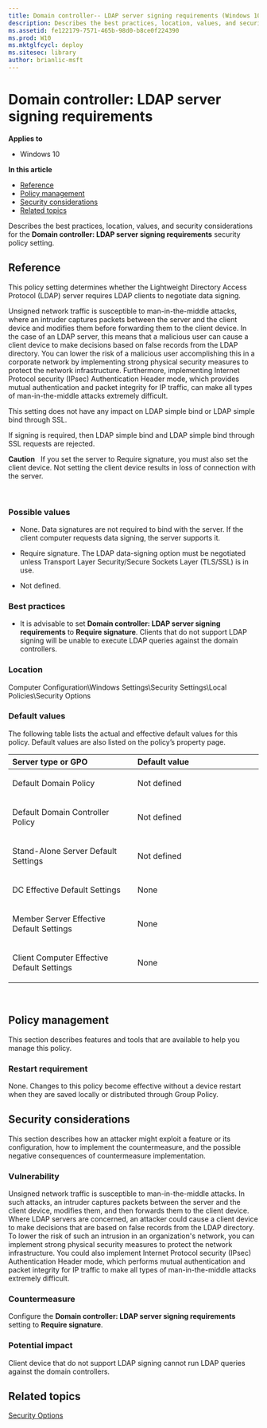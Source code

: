 ```yaml
---
title: Domain controller-- LDAP server signing requirements (Windows 10)
description: Describes the best practices, location, values, and security considerations for the Domain controller-- LDAP server signing requirements security policy setting.
ms.assetid: fe122179-7571-465b-98d0-b8ce0f224390
ms.prod: W10
ms.mktglfcycl: deploy
ms.sitesec: library
author: brianlic-msft
---
```


# Domain controller: LDAP server signing requirements


**Applies to**

-   Windows 10

**In this article**

-   [Reference](#reference)
-   [Policy management](#policy-management)
-   [Security considerations](#security-considerations)
-   [Related topics](#related-topics)

Describes the best practices, location, values, and security considerations for the **Domain controller: LDAP server signing requirements** security policy setting.

## Reference


This policy setting determines whether the Lightweight Directory Access Protocol (LDAP) server requires LDAP clients to negotiate data signing.

Unsigned network traffic is susceptible to man-in-the-middle attacks, where an intruder captures packets between the server and the client device and modifies them before forwarding them to the client device. In the case of an LDAP server, this means that a malicious user can cause a client device to make decisions based on false records from the LDAP directory. You can lower the risk of a malicious user accomplishing this in a corporate network by implementing strong physical security measures to protect the network infrastructure. Furthermore, implementing Internet Protocol security (IPsec) Authentication Header mode, which provides mutual authentication and packet integrity for IP traffic, can make all types of man-in-the-middle attacks extremely difficult.

This setting does not have any impact on LDAP simple bind or LDAP simple bind through SSL.

If signing is required, then LDAP simple bind and LDAP simple bind through SSL requests are rejected.

**Caution**  
If you set the server to Require signature, you must also set the client device. Not setting the client device results in loss of connection with the server.

 

### Possible values

-   None. Data signatures are not required to bind with the server. If the client computer requests data signing, the server supports it.

-   Require signature. The LDAP data-signing option must be negotiated unless Transport Layer Security/Secure Sockets Layer (TLS/SSL) is in use.

-   Not defined.

### Best practices

-   It is advisable to set **Domain controller: LDAP server signing requirements** to **Require signature**. Clients that do not support LDAP signing will be unable to execute LDAP queries against the domain controllers.

### Location

Computer Configuration\\Windows Settings\\Security Settings\\Local Policies\\Security Options

### Default values

The following table lists the actual and effective default values for this policy. Default values are also listed on the policy’s property page.

<table>
<colgroup>
<col width="50%" />
<col width="50%" />
</colgroup>
<thead>
<tr class="header">
<th align="left">Server type or GPO</th>
<th align="left">Default value</th>
</tr>
</thead>
<tbody>
<tr class="odd">
<td align="left"><p>Default Domain Policy</p></td>
<td align="left"><p>Not defined</p></td>
</tr>
<tr class="even">
<td align="left"><p>Default Domain Controller Policy</p></td>
<td align="left"><p>Not defined</p></td>
</tr>
<tr class="odd">
<td align="left"><p>Stand-Alone Server Default Settings</p></td>
<td align="left"><p>Not defined</p></td>
</tr>
<tr class="even">
<td align="left"><p>DC Effective Default Settings</p></td>
<td align="left"><p>None</p></td>
</tr>
<tr class="odd">
<td align="left"><p>Member Server Effective Default Settings</p></td>
<td align="left"><p>None</p></td>
</tr>
<tr class="even">
<td align="left"><p>Client Computer Effective Default Settings</p></td>
<td align="left"><p>None</p></td>
</tr>
</tbody>
</table>

 

## Policy management


This section describes features and tools that are available to help you manage this policy.

### Restart requirement

None. Changes to this policy become effective without a device restart when they are saved locally or distributed through Group Policy.

## Security considerations


This section describes how an attacker might exploit a feature or its configuration, how to implement the countermeasure, and the possible negative consequences of countermeasure implementation.

### Vulnerability

Unsigned network traffic is susceptible to man-in-the-middle attacks. In such attacks, an intruder captures packets between the server and the client device, modifies them, and then forwards them to the client device. Where LDAP servers are concerned, an attacker could cause a client device to make decisions that are based on false records from the LDAP directory. To lower the risk of such an intrusion in an organization's network, you can implement strong physical security measures to protect the network infrastructure. You could also implement Internet Protocol security (IPsec) Authentication Header mode, which performs mutual authentication and packet integrity for IP traffic to make all types of man-in-the-middle attacks extremely difficult.

### Countermeasure

Configure the **Domain controller: LDAP server signing requirements** setting to **Require signature**.

### Potential impact

Client device that do not support LDAP signing cannot run LDAP queries against the domain controllers.

## Related topics


[Security Options](security-options.md)

 

 





